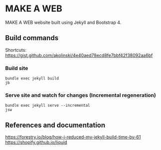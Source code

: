 # MAKE A WEB
MAKE A WEB website built using Jekyll and Bootstrap 4.

## Build commands

Shortcuts: <a target="_blank" href="https://gist.github.com/akolinski/4e40aed78ecd8fe7bbf42f38092aa6bf">https://gist.github.com/akolinski/4e40aed78ecd8fe7bbf42f38092aa6bf</a>

### Build site
<code>bundle exec jekyll build</code><br>
<code>jb</code><br>

### Serve site and watch for changes (Incremental regeneration)
<code>bundle exec jekyll serve --incremental</code><br>
<code>jsw</code><br>

## References and documentation

<a target="_blank" href="https://forestry.io/blog/how-i-reduced-my-jekyll-build-time-by-61/">https://forestry.io/blog/how-i-reduced-my-jekyll-build-time-by-61</a><br>
<a target="_blank" href="https://shopify.github.io/liquid/">https://shopify.github.io/liquid</a><br>